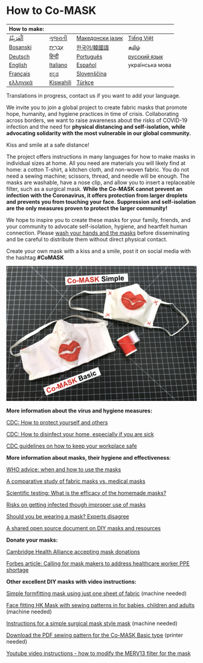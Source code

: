 # How to Co-MASK

|How to make:||||
|:--|---|---|---|
| [اَلْعَرَبِيَّةُ](https://docs.google.com/presentation/d/1c4zXEowPAIgQcasyMvJvLNEohecMwBvjLJr82WEY9nU/edit?usp=sharing) | [ગુજરાતી](https://docs.google.com/presentation/d/1yMhNrhVc02ptqK3gul5Z-JmK5Wz6Xme18IYk34kz90I/edit?usp=sharing) | [Македонски јазик](https://docs.google.com/presentation/d/1J5Xn39DEPJGAu11cEJAU6jVe7WKD11tXWP7bpP5ClAY/edit?usp=sharing) | [Tiếng Việt](https://docs.google.com/presentation/d/1ctL3x1vGUNbWFwoVEHvtWB3dTTYwhLf7mCxSTDZso3o/edit?usp=sharing) |
| [Bosanski](https://docs.google.com/presentation/d/1Wo35d7BZaEPhtMg0TuXQrnP0szMFHge_3etbAyDg__4/edit?usp=sharing) | [עִבְרִית‎](https://docs.google.com/presentation/d/1cNT-sOp2vS-0BuAuIIPzrBh3zdez-ZKLi3l8RrRI3sY/edit?usp=sharing) | [한국어/韓國語](https://docs.google.com/presentation/d/1MSDEfAQ_TDWf14yAfKbZgJvZ3HnY3I51Qqd50tawSSw/edit?usp=sharing) | [தமிழ்](https://docs.google.com/presentation/d/16wu1WctaFuU-JPeHeJn5VZT9-NVIj84GiU8-2YeXiGw/edit?usp=sharing) |
| [Deutsch](https://docs.google.com/presentation/d/1PFxRqqfLwhkqDWGTxXlwi_zWoegKpmUAv-mcQOVGjkQ/edit?usp=sharing) | [हिन्दी](https://drive.google.com/file/d/13ePhPcpwqdoP1s0ow2B_GQUv7neMqIhf/view?usp=sharing) | [Português](https://docs.google.com/presentation/d/1k7DGbnfYzxcFBW5vOmlco_-1Y9bfZ-5FkDBA2iAVzoU/edit?usp=sharing) | [русский язык](https://docs.google.com/presentation/d/1ICBEGSqWGv77sltmagEMounJvhpGmTy_wgziBZPkJ0s/edit?usp=sharing) |
| [English](https://docs.google.com/presentation/d/1T_rO2Q8HKdWN_8hhGp65-JKylpn2vpFx0kGD602U618/edit?usp=sharing) | [Italiano](https://docs.google.com/presentation/d/1_RHBFR9ubGLrgpFGF5re_CpbbsZj4yRjeo9oioCYMM0/edit?usp=sharing) | [Español](https://docs.google.com/presentation/d/1LXYo50ZgN1rFB-5t_2WhzbM1kg1Z7gD_UUVFEN1SblE/edit?usp=sharing) | українська мова |
|[Français](https://docs.google.com/presentation/d/1H5tWf3gtuaeDWoVCub0vQIlLQSlLNcrS66FRDp7clnk/edit?usp=sharing)|[ಕನ್ನಡ](https://drive.google.com/file/d/1ieR4GluTDGDIAKGpEBvO1F3S1BGUKwqN/view?usp=sharing)|[Slovenščina](https://docs.google.com/presentation/d/1CRa1snrNdU6x1cxTsMqAMStENCoHXgZ3_bzbxVPngOo/edit?usp=sharing)||
|[ελληνικά](https://docs.google.com/presentation/d/1wxX9T3keWJAIGZngB93HFvJZnJ3-_6vaQDpDb8kAoH0/edit?usp=sharing)|[Kiswahili](https://drive.google.com/file/d/1kifC_CVGkABFKkBGYepTEFmdtYuc3rmB/view?usp=sharing)|[Türkçe](https://docs.google.com/presentation/d/1zsKw7xeurfuEbOJjGvUP_igr3cMyd7Jflbu0kfEKD1Y/edit#slide=id.g71aa90b52d_0_0)||

Translations in progress, contact us if you want to add your language.

We invite you to join a global project to create fabric masks that promote hope, humanity, and hygiene practices in time of crisis. Collaborating across borders, we want to raise awareness about the risks of COVID-19 infection and the need for **physical distancing and self-isolation, while advocating solidarity with the most vulnerable in our global community.** 

Kiss and smile at a safe distance!

The project offers instructions in many languages for how to make masks in individual sizes at home. All you need are materials you will likely find at home: a cotton T-shirt, a kitchen cloth, and non-woven fabric. You do not need a sewing machine; scissors, thread, and needle will be enough. The masks are washable, have a nose clip, and allow you to insert a replaceable filter, such as a surgical mask. **While the Co-MASK cannot prevent an infection with the Coronavirus, it offers protection from larger droplets and prevents you from touching your face. Suppression and self-isolation are the only measures proven to protect the larger community!** 

We hope to inspire you to create these masks for your family, friends, and your community to advocate self-isolation, hygiene, and heartfelt human connection. Please [wash your hands and the masks](https://www.who.int/emergencies/diseases/novel-coronavirus-2019/advice-for-public/when-and-how-to-use-masks) before disseminating and be careful to distribute them without direct physical contact. 

Create your own mask with a kiss and a smile, post it on social media with the hashtag **#CoMASK**


![co-mask basic](media/CoMASK2.png)

**More information about the virus and hygiene measures:**

[CDC: How to protect yourself and others](https://www.cdc.gov/coronavirus/2019-ncov/prepare/prevention.html)

[CDC: How to disinfect your home, especially if you are sick](https://www.cdc.gov/coronavirus/2019-ncov/prepare/cleaning-disinfection.html)

[CDC guidelines on how to keep your workplace safe](https://www.cdc.gov/coronavirus/2019-ncov/downloads/workplace-school-and-home-guidance.pdf)



**More information about masks, their hygiene and effectiveness**:

[WHO advice: when and how to use the masks](https://www.who.int/emergencies/diseases/novel-coronavirus-2019/advice-for-public/when-and-how-to-use-masks)

[A comparative study of fabric masks vs. medical masks](https://bmjopen.bmj.com/content/5/4/e006577)

[Scientific testing:  What is the efficacy of the homemade masks?](https://www.cambridge.org/core/journals/disaster-medicine-and-public-health-preparedness/article/testing-the-efficacy-of-homemade-masks-would-they-protect-in-an-influenza-pandemic/0921A05A69A9419C862FA2F35F819D55)

[Risks on getting infected though improper use of masks](https://www.cbsnews.com/news/coronavirus-prevention-face-mask-not-helpful-wash-hands/)

[Should you be wearing a mask? Experts disagree](https://www.livescience.com/coronavirus-do-face-masks-work.html)

[A shared open source document on DIY masks and resources](https://bit.ly/diycovidmasks) 



**Donate your masks:**

[Cambridge Health Alliance accepting mask donations](https://www.bostonglobe.com/2020/03/17/metro/cambridge-health-alliance-accepting-mask-donations-amid-coronavirus-pandemic/)

[Forbes article: Calling for mask makers to address healthcare worker PPE shortage](https://www.forbes.com/sites/tjmccue/2020/03/20/calling-all-people-who-sew-and-make-you-can-help-solve-2020-n95-type-mask-shortage/?fbclid=IwAR0NsmbXPKeVfUDz3MtjHyElnb9QrAzLfYfasiexVrScos7pwdN2uXjfZmw#5be7bfae4e41)



**Other excellent DIY masks with video instructions:**

[Simple formfitting mask using just one sheet of fabric](https://www.youtube.com/watch?v=WlguehtIpu8) (machine needed)

[Face fitting HK Mask with sewing patterns in for babies, children and adults](https://diymask.site/) (machine needed)

[Instructions for a simple surgical mask style mask](https://www.instructables.com/id/AB-Mask-for-a-Nurse-by-a-Nurse/)  (machine needed)

[Download the PDF sewing pattern for the Co-MASK Basic type](https://www.infirmiers.com/pdf/masque-tissu.pdf) (printer needed)

[Youtube video instructions - how to modify the MERV13 filter for the mask](https://youtu.be/6T787NV6FpA)



